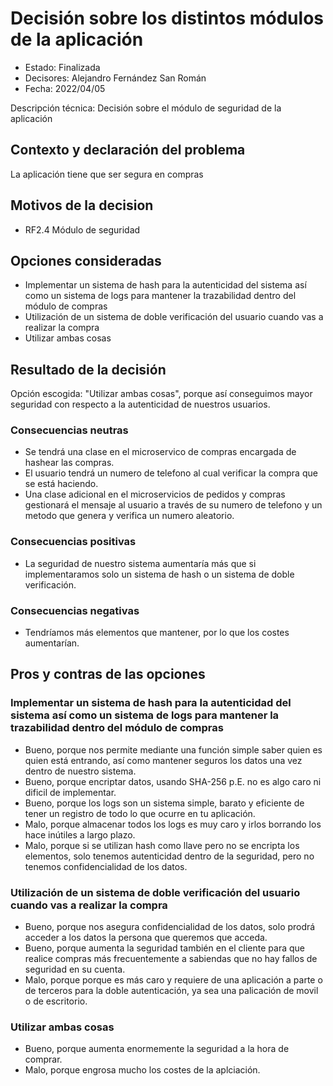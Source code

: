 # Decisión sobre los distintos módulos de la aplicación

* Estado: Finalizada
* Decisores: Alejandro Fernández San Román
* Fecha: 2022/04/05

Descripción técnica: Decisión sobre el módulo de seguridad de la aplicación

## Contexto y declaración del problema

La aplicación tiene que ser segura en compras

## Motivos de la decision 

* RF2.4 Módulo de seguridad

## Opciones consideradas

* Implementar un sistema de hash para la autenticidad del sistema así como un sistema de logs para mantener la trazabilidad dentro del módulo de compras
* Utilización de un sistema de doble verificación del usuario cuando vas a realizar la compra
* Utilizar ambas cosas

## Resultado de la decisión

Opción escogida: "Utilizar ambas cosas", porque así conseguimos mayor seguridad con respecto a la autenticidad de nuestros usuarios.

### Consecuencias neutras

* Se tendrá una clase en el microservico de compras encargada de hashear las compras.
* El usuario tendrá un numero de telefono al cual verificar la compra que se está haciendo.
* Una clase adicional en el microservicios de pedidos y compras gestionará el mensaje al usuario a través de su numero de telefono y un metodo que genera y verifica un numero aleatorio.

### Consecuencias positivas

* La seguridad de nuestro sistema aumentaría más que si implementaramos solo un sistema de hash o un sistema de doble verificación.

### Consecuencias negativas

* Tendríamos más elementos que mantener, por lo que los costes aumentarían.

## Pros y contras de las opciones

### Implementar un sistema de hash para la autenticidad del sistema así como un sistema de logs para mantener la trazabilidad dentro del módulo de compras

* Bueno, porque nos permite mediante una función simple saber quien es quien está entrando, así como mantener seguros los datos una vez dentro de nuestro sistema.
* Bueno, porque encriptar datos, usando SHA-256 p.E. no es algo caro ni dificil de implementar.
* Bueno, porque los logs son un sistema simple, barato y eficiente de tener un registro de todo lo que ocurre en tu aplicación.
* Malo, porque almacenar todos los logs es muy caro y irlos borrando los hace inútiles a largo plazo.
* Malo, porque si se utilizan hash como llave pero no se encripta los elementos, solo tenemos autenticidad dentro de la seguridad, pero no tenemos confidencialidad de los datos.

### Utilización de un sistema de doble verificación del usuario cuando vas a realizar la compra


* Bueno, porque nos asegura confidencialidad de los datos, solo prodrá acceder a los datos la persona que queremos que acceda.
* Bueno, porque aumenta la seguridad también en el cliente para que realice compras más frecuentemente a sabiendas que no hay fallos de seguridad en su cuenta.
* Malo, porque porque es más caro y requiere de una aplicación a parte o de terceros para la doble autenticación, ya sea una palicación de movil o de escritorio.

### Utilizar ambas cosas


* Bueno, porque aumenta enormemente la seguridad a la hora de comprar.
* Malo, porque engrosa mucho los costes de la aplciación.








